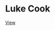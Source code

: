 
# Luke Cook

[View](https://rawcdn.githack.com/Invocatis/resume/95d2d9587cfa01cc72e2b77199bb02ad1ad9250e/resume.html)